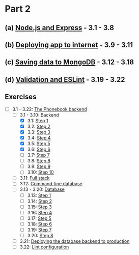 # Part 2

## (a) [Node.js and Express](https://fullstackopen.com/en/part3/node_js_and_express) - 3.1 - 3.8

## (b) [Deploying app to internet](https://fullstackopen.com/en/part3/deploying_app_to_internet) - 3.9 - 3.11

## (c) [Saving data to MongoDB](https://fullstackopen.com/en/part3/saving_data_to_mongo_db) - 3.12 - 3.18

## (d) [Validation and ESLint](https://fullstackopen.com/en/part3/validation_and_es_lint) - 3.19 - 3.22

## Exercises

- [ ] 3.1 - 3.22: [The Phonebook backend](https://github.com/Aapok0/FullStackOpen/tree/fe563bfbec722a9b7aa7c559ebc6a13492173606/Part3/3.1-3.22_phonebook)
  - [ ] 3.1 - 3.10: Backend
    - [X] 3.1: [Step 1](https://github.com/Aapok0/FullStackOpen/blob/fe563bfbec722a9b7aa7c559ebc6a13492173606/Part3/3.1-3.22_phonebook/index.js)
    - [X] 3.2: [Step 2](https://github.com/Aapok0/FullStackOpen/blob/594cc8ae08bb147f50c6b08eb86cdc83611a3936/Part3/3.1-3.22_phonebook/index.js)
    - [X] 3.3: [Step 3](https://github.com/Aapok0/FullStackOpen/blob/d554d0b854d7ca3350186edc156b92ebdf018c87/Part3/3.1-3.22_phonebook/index.js)
    - [X] 3.4: [Step 4](https://github.com/Aapok0/FullStackOpen/blob/a1006290245a0b08e251d33a32c8280f16369af8/Part3/3.1-3.22_phonebook/index.js)
    - [X] 3.5: [Step 5](https://github.com/Aapok0/FullStackOpen/blob/01aad516be7801f9ab5211063c862edc67add8e4/Part3/3.1-3.22_phonebook/index.js)
    - [X] 3.6: [Step 6](https://github.com/Aapok0/FullStackOpen/blob/024324a20dd566d2072b0fc7774a4257b8dce138/Part3/3.1-3.22_phonebook/index.js)
    - [ ] 3.7: [Step 7]()
    - [ ] 3.8: [Step 8]()
    - [ ] 3.9: [Step 9]()
    - [ ] 3.10: [Step 10]()
  - [ ] 3.11: [Full stack]()
  - [ ] 3.12: [Command-line database]()
  - [ ] 3.13 - 3.20: [Database]()
    - [ ] 3.13: [Step 1]()
    - [ ] 3.14: [Step 2]()
    - [ ] 3.15: [Step 3]()
    - [ ] 3.16: [Step 4]()
    - [ ] 3.17: [Step 5]()
    - [ ] 3.18: [Step 6]()
    - [ ] 3.19: [Step 7]()
    - [ ] 3.20: [Step 8]()
  - [ ] 3.21: [Deploying the database backend to production]()
  - [ ] 3.22: [Lint configuration]()
